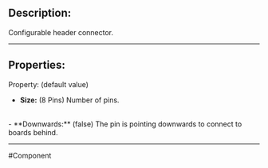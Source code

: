 ## Description:

Configurable header connector.

---

## Properties:

Property: (default value)

- **Size:** (8 Pins)
   Number of pins.
<br>
- **Downwards:** (false)
   The pin is pointing downwards to connect to boards behind.

---

#Component 